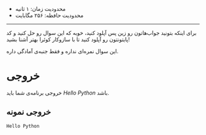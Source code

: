 + محدودیت زمان: ۱ ثانیه
+ محدودیت حافظه: ۲۵۶ مگابایت

----------
برای اینکه بتونید جواب‌هاتون رو زین پس آپلود کنید، خوبه که این سوال رو حل کنید و کد پایتونتون رو آپلود کنید تا با سازوکار کوئرا بهتر آشنا بشید!

این سوال نمره‌ای نداره و فقط جنبه‌ی آمادگی داره.

# خروجی
خروجی برنامه‌ی شما باید *Hello Python* باشد.

## خروجی نمونه 
```
Hello Python
```